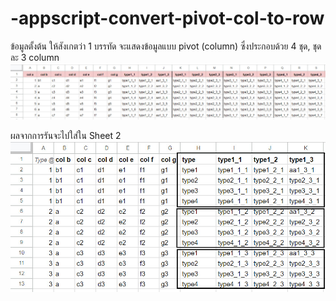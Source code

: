 # -appscript-convert-pivot-col-to-row

ข้อมูลตั้งต้น ให้สังเกตว่า 1 บรรทัด จะแสดงข้อมูลแบบ pivot (column) ซึ่งประกอบด้วย 4 ชุด, ชุดละ 3 column
![Description of Image](2023-09-21_13-59-29.jpg)

ผลจากการรันจะไปใส่ใน Sheet 2
![Description of Image](2023-09-21_14-04-08.jpg)

